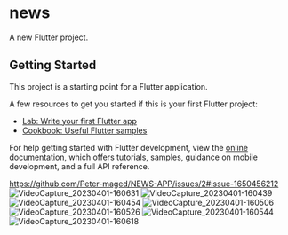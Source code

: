 # news

A new Flutter project.

## Getting Started

This project is a starting point for a Flutter application.

A few resources to get you started if this is your first Flutter project:

- [Lab: Write your first Flutter app](https://docs.flutter.dev/get-started/codelab)
- [Cookbook: Useful Flutter samples](https://docs.flutter.dev/cookbook)

For help getting started with Flutter development, view the
[online documentation](https://docs.flutter.dev/), which offers tutorials,
samples, guidance on mobile development, and a full API reference.

https://github.com/Peter-maged/NEWS-APP/issues/2#issue-1650456212
![VideoCapture_20230401-160631](https://user-images.githubusercontent.com/73193132/229305037-0b4d0d6f-46ff-4152-85b5-d71e6822b562.jpg)
![VideoCapture_20230401-160439](https://user-images.githubusercontent.com/73193132/229305038-38530465-c1c5-4bf1-b32a-5fb581a22c3f.jpg)
![VideoCapture_20230401-160454](https://user-images.githubusercontent.com/73193132/229305041-e147f460-8baa-417f-b044-a58da18a6094.jpg)
![VideoCapture_20230401-160506](https://user-images.githubusercontent.com/73193132/229305042-2f51db25-5f9d-4032-9368-b6bf9a60d847.jpg)
![VideoCapture_20230401-160526](https://user-images.githubusercontent.com/73193132/229305043-0b168efc-636b-46b1-8617-9690104a4499.jpg)
![VideoCapture_20230401-160544](https://user-images.githubusercontent.com/73193132/229305046-e5c8dc27-5fd8-4c2e-8202-e483686a6307.jpg)
![VideoCapture_20230401-160618](https://user-images.githubusercontent.com/73193132/229305047-55e331a9-4f18-49a4-8425-db34509d17a6.jpg)
